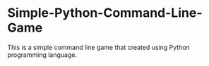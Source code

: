 # Simple-Python-Command-Line-Game
This is a simple command line game that created using Python programming language.
